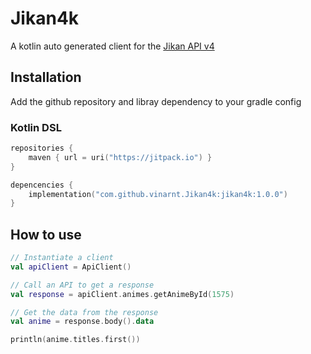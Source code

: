 # Jikan4k

A kotlin auto generated client for the [Jikan API v4](https://jikan.moe/)

## Installation

Add the github repository and libray dependency to your gradle config

### Kotlin DSL

```kotlin
repositories {
    maven { url = uri("https://jitpack.io") }
}

depencencies {
    implementation("com.github.vinarnt.Jikan4k:jikan4k:1.0.0")
}
```

## How to use

```kotlin
// Instantiate a client
val apiClient = ApiClient()

// Call an API to get a response
val response = apiClient.animes.getAnimeById(1575)

// Get the data from the response
val anime = response.body().data

println(anime.titles.first())
```
